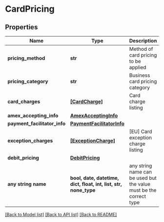 # CardPricing


## Properties
Name | Type | Description | Notes
------------ | ------------- | ------------- | -------------
**pricing_method** | **str** | Method of card pricing to be applied | 
**pricing_category** | **str** | Business card pricing category | 
**card_charges** | [**[CardCharge]**](CardCharge.md) | Card charge listing | 
**amex_accepting_info** | [**AmexAcceptingInfo**](AmexAcceptingInfo.md) |  | [optional] 
**payment_facilitator_info** | [**PaymentFacilitatorInfo**](PaymentFacilitatorInfo.md) |  | [optional] 
**exception_charges** | [**[ExceptionCharge]**](ExceptionCharge.md) | [EU] Card exception charge listing | [optional] 
**debit_pricing** | [**DebitPricing**](DebitPricing.md) |  | [optional] 
**any string name** | **bool, date, datetime, dict, float, int, list, str, none_type** | any string name can be used but the value must be the correct type | [optional]

[[Back to Model list]](../README.md#documentation-for-models) [[Back to API list]](../README.md#documentation-for-api-endpoints) [[Back to README]](../README.md)


